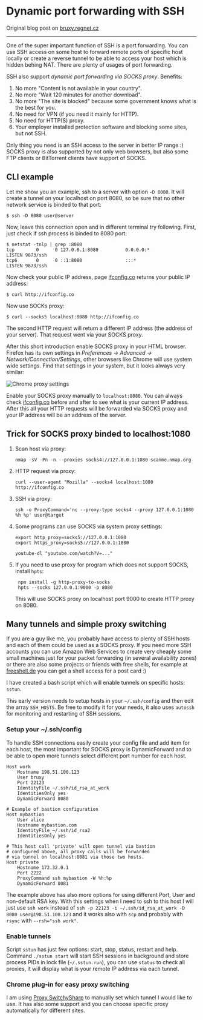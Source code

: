 Dynamic port forwarding with SSH
================================

Original blog post on
[bruxy.regnet.cz](http://bruxy.regnet.cz/web/linux/EN/socks-via-ssh/)

---

One of the super important function of SSH is a port forwarding. You can
use SSH access on some host to forward remote ports of specific host
locally or create a reverse tunnel to be able to access your host which
is hidden behing NAT. There are plenty of usages of port forwarding.

SSH also support *dynamic port forwarding via SOCKS proxy*. Benefits:

1.  No more \"Content is not available in your country\".
2.  No more \"Wait 120 minutes for another download\".
3.  No more \"The site is blocked\" because some government knows what
    is the best for you.
4.  No need for VPN (if you need it mainly for HTTP).
5.  No need for HTTP(S) proxy.
6.  Your employer installed protection software and blocking some
    sites, but not SSH.

Only thing you need is an SSH access to the server in better IP range :)
SOCKS proxy is also supported by not only web browsers, but also some
FTP clients or BitTorrent clients have support of SOCKS.

CLI example
-----------

Let me show you an example, ssh to a server with option `-D 8080`. It
will create a tunnel on your localhost on port 8080, so be sure that no
other network service is binded to that port:

    $ ssh -D 8080 user@server

Now, leave this connection open and in different terminal try following.
First, just check if ssh process is binded to 8080 port:

    $ netstat -tnlp | grep :8080
    tcp        0      0 127.0.0.1:8080          0.0.0.0:*               LISTEN 9873/ssh        
    tcp6       0      0 ::1:8080                :::*                    LISTEN 9873/ssh        

Now check your public IP address, page
[ifconfig.co](http://ifconfig.co/) returns your public IP address:

    $ curl http://ifconfig.co

Now use SOCKs proxy:

    $ curl --socks5 localhost:8080 http://ifconfig.co

The second HTTP request will return a different IP address (the address
of your server). That request went via your SOCKS proxy.

After this short introduction enable SOCKS proxy in your HTML browser.
Firefox has its own settings in *Preferences → Advanced →
Network/Connection/Settings*, other browsers like Chrome will use system
wide settings. Find that settings in your system, but it looks always
very similar:

![Chrome proxy settings](socks\_proxy.png)

Enable your SOCKS proxy manually to `localhost:8080`. You can always
check [ifconfig.co](http://ifconfig.co/) before and after to see what is
your current IP address. After this all your HTTP requests will be
forwarded via SOCKS proxy and your IP address will be an address of the
server.

Trick for SOCKS proxy binded to localhost:1080
----------------------------------------------

1. Scan host via proxy:

       nmap -sV -Pn -n --proxies socks4://127.0.0.1:1080 scanme.nmap.org

2. HTTP request via proxy:

       curl --user-agent "Mozilla" --socks4 localhost:1080 http://ifconfig.co

3. SSH via proxy:

       ssh -o ProxyCommand='nc --proxy-type socks4 --proxy 127.0.0.1:1080 %h %p' user@target

4. Some programs can use SOCKS via system proxy settings:

       export http_proxy=socks5://127.0.0.1:1080
       export https_proxy=socks5://127.0.0.1:1080

       youtube-dl "youtube.com/watch?V=..."

5. If you need to use proxy for program which does not support SOCKS, install `hpts`:

        npm install -g http-proxy-to-socks
        hpts --socks 127.0.0.1:9000 -p 8080

   This will use SOCKS proxy on localhost port 9000 to create HTTP proxy on 8080.

Many tunnels and simple proxy switching
---------------------------------------

If you are a guy like me, you probably have access to plenty of SSH
hosts and each of them could be used as a SOCKS proxy. If you need more
SSH accounts you can use Amazon Web Services to create very cheaply some
small machines just for your packet forwarding (in several availability
zones) or there are also some projects or friends with free shells, for
example at [freeshell.de](http://freeshell.de) you can get a shell
access for a post card :)

I have created a bash script which will enable tunnels on specific
hosts: `sstun`.

This early version needs to setup hosts in your `~/.ssh/config` and then
edit the array `SSH_HOSTS`. Be free to modify it for your needs, it also
uses `autossh` for monitoring and restarting of SSH sessions.

### Setup your \~/.ssh/config

To handle SSH connections easily create your config file and add item
for each host, the most important for SOCKS proxy is DynamicForward and
to be able to open more tunnels select different port number for each
host.

    Host work
        Hostname 198.51.100.123
        User bruxy
        Port 22123
        IdentityFile ~/.ssh/id_rsa_at_work
        IdentitiesOnly yes
        DynamicForward 8080

    # Example of bastion configuration
    Host mybastion
        User alice
        Hostname mybastion.com
        IdentityFile ~/.ssh/id_rsa2
        IdentitiesOnly yes

    # This host call 'private' will open tunnel via bastion
    # configured above, all proxy calls will be forwarded
    # via tunnel on localhost:8081 via those two hosts.
    Host private
        Hostname 172.32.0.1
        Port 2222
        ProxyCommand ssh mybastion -W %h:%p
        DynamicForward 8081

The example above has also more options for using different Port, User
and non-default RSA key. With this settings when I need to ssh to this
host I will just use `ssh work` instead of
`ssh -p 22123 -i ~/.ssh/id_rsa_at_work -D 8080 user@198.51.100.123` and
it works also with `scp` and probably with `rsync` with
`--rsh="ssh work"`.

### Enable tunnels

Script `sstun` has just few options: start, stop, status, restart and
help. Command `./sstun start` will start SSH sessions in background and
store process PIDs in lock file (`~/.sstun.run`), you can use `status`
to check all proxies, it will display what is your remote IP address via
each tunnel.

### Chrome plug-in for easy proxy switching

I am using [Proxy
SwitchySharp](https://chrome.google.com/webstore/detail/proxy-switchysharp/dpplabbmogkhghncfbfdeeokoefdjegm)
to manually set which tunnel I would like to use. It has also some
support and you can choose specific proxy automatically for different
sites.
